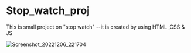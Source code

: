 # Stop_watch_proj
This is small project on "stop watch" --it is created by using HTML ,CSS &amp; JS 

![Screenshot_20221206_221704](https://user-images.githubusercontent.com/99569848/205975320-71a46eaa-9f9f-459c-bc8b-3fca04fafb56.png)
